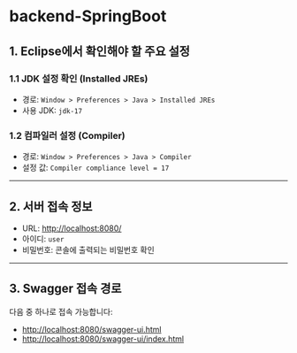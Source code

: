# backend-SpringBoot

## 1. Eclipse에서 확인해야 할 주요 설정

### 1.1 JDK 설정 확인 (Installed JREs)  
- 경로: `Window > Preferences > Java > Installed JREs`  
- 사용 JDK: `jdk-17`

### 1.2 컴파일러 설정 (Compiler)  
- 경로: `Window > Preferences > Java > Compiler`  
- 설정 값: `Compiler compliance level = 17`

---

## 2. 서버 접속 정보

- URL: [http://localhost:8080/](http://localhost:8080/)  
- 아이디: `user`  
- 비밀번호: 콘솔에 출력되는 비밀번호 확인

---

## 3. Swagger 접속 경로

다음 중 하나로 접속 가능합니다:

- [http://localhost:8080/swagger-ui.html](http://localhost:8080/swagger-ui.html)  
- [http://localhost:8080/swagger-ui/index.html](http://localhost:8080/swagger-ui/index.html)
